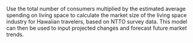 Use the total number of consumers multiplied by the estimated average spending on living space to calculate the market size of the living space industry for Hawaiian travelers, based on NTTO survey data. This model can then be used to input projected changes and forecast future market trends.
